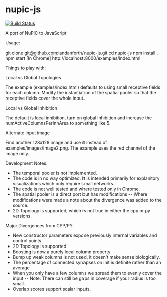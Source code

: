 nupic-js
========
[![Build Status](https://travis-ci.org/iandanforth/nupic-js.png?branch=master)](https://travis-ci.org/iandanforth/nupic-js)

A port of NuPIC to JavaScript

Usage:

  git clone git@github.com:iandanforth/nupic-js.git
  cd nupic-js
  npm install .
  npm start
  [In Chrome]
  http://localhost:8000/examples/index.html

Things to play with:

Local vs Global Topologies

The example (examples/index.html) defaults to using small receptive fields for each column. Modify the instantiation of the spatial pooler so that the receptive fields cover the whole input.

Local vs Global Inhibition

The default is local inhibition, turn on global inhibition and increase the numActiveColumnsPerInhArea to something like 5.

Alternate input image

Find another 128x128 image and use it instead of examples/images/Image2.png. The example uses the red channel of the image only.

Development Notes:

  - The temporal pooler is not implemented.
  - The code is in no way optimized. It is intended primarily for explanitory visualizations which only require small networks.
  - The code is not well tested and where tested only in Chrome.
  - The spatial pooler is a direct port but has modifications
  -- Where modifications were made a note about the divergence was added to the source.
  - 2D Topology is supported, which is not true in either the cpp or py versions.

Major Divergences from CPP/PY

  - New constructor parameters expose previously internal variables and control points
  - 2D Topology is supported
  - Boosting is now a purely local column property
  - Bump up weak columns is not used, it doesn't make sense biologically.
  - The percentage of connected synapses on init is definite rather than an average
  - When you only have a few columns we spread them to evenly cover the input
  -- Note: There can still be gaps in coverage if your radius is too small.
  - Overlap scores support scalar inputs.
